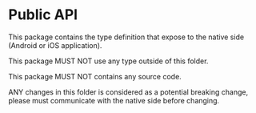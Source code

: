 # Public API

This package contains the type definition that expose to the native side (Android or iOS application).

This package MUST NOT use any type outside of this folder.

This package MUST NOT contains any source code.

ANY changes in this folder is considered as a potential breaking change, please must communicate with the native side before changing.

